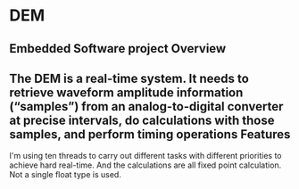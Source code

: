 # DEM
Embedded Software project
Overview
------
The DEM is a real-time system. It needs to retrieve waveform amplitude
information (“samples”) from an analog-to-digital converter at precise
intervals, do calculations with those samples, and perform timing operations
Features
------
I'm using ten threads to carry out different tasks with different priorities to achieve hard real-time.
And the calculations are all fixed point calculation. Not a single float type is used.
